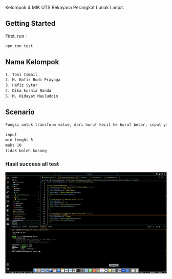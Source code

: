 Kelompok 4 MIK UTS Rekayasa Perangkat Lunak Lanjut.

## Getting Started

First, run :

```bash
npm run test
```

## Nama Kelompok

```bash
1. Toni Ismail
2. M. Hafiz Budi Prayoga
3. Hafiz Sytar
4. Dika kurnia Nanda
5. M. Hidayat Mauluddin
```

## Scenario
```bash
Fungsi untuk transform value, dari huruf kecil ke huruf besar, input yang diterima merupakan data type string.
```

```bash
input
min lenght 5
maks 10
tidak boleh kosong
```

### Hasil success all test
<img src="./result.png" />


